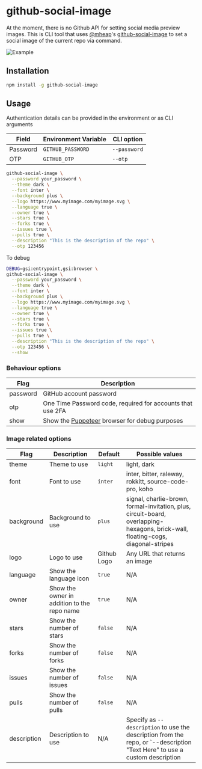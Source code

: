# github-social-image

At the moment, there is no Github API for setting social media preview images. This is CLI tool that uses [@mheap](https://github.com/mheap)'s [github-social-image](https://github.com/mheap/github-social-image) to set a social image of the current repo via command.

![Example]()

## Installation

```bash
npm install -g github-social-image
```

## Usage

Authentication details can be provided in the environment or as CLI arguments

| Field     | Environment Variable | CLI option    |
| --------- | -------------------- | ------------- |
| Password  | `GITHUB_PASSWORD`    | `--password` |
| OTP       | `GITHUB_OTP`         | `--otp`      |

```bash
github-social-image \
  --password your_password \
  --theme dark \
  --font inter \
  --background plus \
  --logo https://www.myimage.com/myimage.svg \
  --language true \
  --owner true \
  --stars true \
  --forks true \
  --issues true \
  --pulls true \
  --description "This is the description of the repo" \
  --otp 123456 
```

To debug

```bash
DEBUG=gsi:entrypoint,gsi:browser \
github-social-image \
  --password your_password \
  --theme dark \
  --font inter \
  --background plus \
  --logo https://www.myimage.com/myimage.svg \
  --language true \
  --owner true \
  --stars true \
  --forks true \
  --issues true \
  --pulls true \
  --description "This is the description of the repo" \
  --otp 123456 \
  --show
```

### Behaviour options

| Flag     | Description                                                                                                                                                                 |
| -------- | --------------------------------------------------------------------------------------------------------------------------------------------------------------------------- |
| password | GitHub account password                                                                                                                                                     |
| otp      | One Time Password code, required for accounts that use 2FA                                                                                                                  |
| show     | Show the [Puppeteer](https://pptr.dev/) browser for debug purposes                                                                                                                               |

### Image related options

| Flag        | Description                                 | Default     | Possible values                                                                                                                  |
| ----------- | ------------------------------------------- | ----------- | -------------------------------------------------------------------------------------------------------------------------------- |
| theme       | Theme to use                                | `light`     | light, dark                                                                                                                      |
| font        | Font to use                                 | `inter`     | inter, bitter, raleway, rokkitt, source-code-pro, koho                                                                           |
| background  | Background to use                           | `plus`      | signal, charlie-brown, formal-invitation, plus, circuit-board, overlapping-hexagons, brick-wall, floating-cogs, diagonal-stripes |
| logo        | Logo to use                                 | Github Logo | Any URL that returns an image                                                                                                    |
| language    | Show the language icon                      | `true`      | N/A                                                                                                                              |
| owner       | Show the owner in addition to the repo name | `true`      | N/A                                                                                                                              |
| stars       | Show the number of stars                    | `false`     | N/A                                                                                                                              |
| forks       | Show the number of forks                    | `false`     | N/A                                                                                                                              |
| issues      | Show the number of issues                   | `false`     | N/A                                                                                                                              |
| pulls       | Show the number of pulls                    | `false`     | N/A                                                                                                                              |
| description | Description to use                          | N/A         | Specify as `--description` to use the description from the repo, or `--description "Text Here" to use a custom description       |

